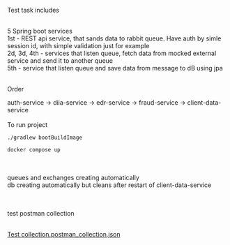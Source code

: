 Test task includes<br><br>

5 Spring boot services <br>
1st - REST api service, that sands data to rabbit queue. Have auth by simle session id, with simple validation just for example <br>
2d, 3d, 4th - services that listen queue, fetch data from mocked external service and send it to another queue<br>
5th - service that listen queue and save data from message to dB using jpa <br><br>

Order<br>

auth-service -> diia-service -> edr-service -> fraud-service -> client-data-service <br><br>
To run project <br>

```
./gradlew bootBuildImage

docker compose up
```

<br><br>
queues and exchanges creating automatically<br>
db creating automatically but cleans after restart of client-data-service<br>
<br><br>

test postman collection<br><br>

[Test collection.postman_collection.json](https://github.com/lugovskyi/client-processing/blob/master/Test%20collection.postman_collection.json)
